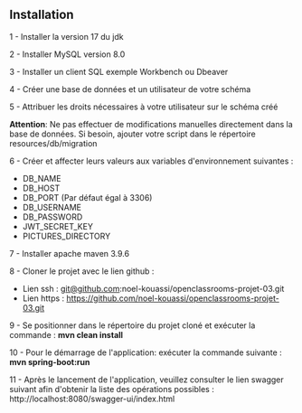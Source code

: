 ## Installation

1 - Installer la version 17 du jdk

2 - Installer MySQL version 8.0

3 - Installer un client SQL exemple Workbench ou Dbeaver

4 - Créer une base de données et un utilisateur de votre schéma
   
5 - Attribuer les droits nécessaires à votre utilisateur sur le schéma créé

**Attention**: Ne pas effectuer de modifications manuelles directement dans la base de données. Si besoin, ajouter votre script dans le répertoire resources/db/migration

6 - Créer et affecter leurs valeurs aux variables d'environnement suivantes :
* DB_NAME
* DB_HOST
* DB_PORT (Par défaut égal à 3306)
* DB_USERNAME
* DB_PASSWORD
* JWT_SECRET_KEY
* PICTURES_DIRECTORY

7 - Installer apache maven 3.9.6

8 - Cloner le projet avec le lien github :
* Lien ssh : git@github.com:noel-kouassi/openclassrooms-projet-03.git
* Lien https : https://github.com/noel-kouassi/openclassrooms-projet-03.git

9 - Se positionner dans le répertoire du projet cloné et exécuter la commande : 
**mvn clean install**

10 - Pour le démarrage de l'application: exécuter la commande suivante :
**mvn spring-boot:run**

11 - Après le lancement de l'application, veuillez consulter le lien swagger suivant afin d'obtenir la liste des opérations possibles : http://localhost:8080/swagger-ui/index.html